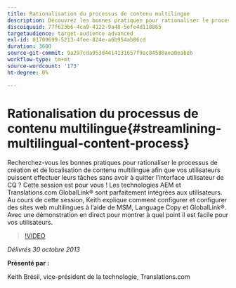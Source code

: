 ```yaml
---
title: Rationalisation du processus de contenu multilingue
description: Découvrez les bonnes pratiques pour rationaliser le processus de création et de localisation de contenu multilingue afin que vos utilisateurs puissent effectuer leurs tâches sans avoir à quitter l’interface utilisateur de CQ. Les technologies AEM et Translations.com GlobalLink® sont parfaitement intégrées aux utilisateurs. Watch Keith montre comment configurer et configurer des sites web multilingues à l’aide de MSM, de la copie de langue et de GlobalLink®. Avec une démonstration en direct pour montrer à quel point il est facile pour vos utilisateurs.
discoiquuid: 77f623b6-4ca9-4122-9a48-5efe4d118865
targetaudience: target-audience advanced
exl-id: 01709699-5213-4fee-824e-a6b954ab86cd
duration: 3600
source-git-commit: 9a297cda953d4414131657f9ac84580aea0eabeb
workflow-type: tm+mt
source-wordcount: '173'
ht-degree: 0%

---
```


# Rationalisation du processus de contenu multilingue{#streamlining-multilingual-content-process}

Recherchez-vous les bonnes pratiques pour rationaliser le processus de création et de localisation de contenu multilingue afin que vos utilisateurs puissent effectuer leurs tâches sans avoir à quitter l’interface utilisateur de CQ ? Cette session est pour vous ! Les technologies AEM et Translations.com GlobalLink® sont parfaitement intégrées aux utilisateurs. Au cours de cette session, Keith explique comment configurer et configurer des sites web multilingues à l’aide de MSM, Language Copy et GlobalLink®. Avec une démonstration en direct pour montrer à quel point il est facile pour vos utilisateurs.

>[!VIDEO](https://video.tv.adobe.com/v/19569/?quality=9)

*Délivrés 30 octobre 2013*

**Présenté par :**

Keith Brésil, vice-président de la technologie, Translations.com

<!--
[Get back to the Overview](https://helpx.adobe.com/experience-manager/kt/eseminars/gems/aem-index.html)
-->
